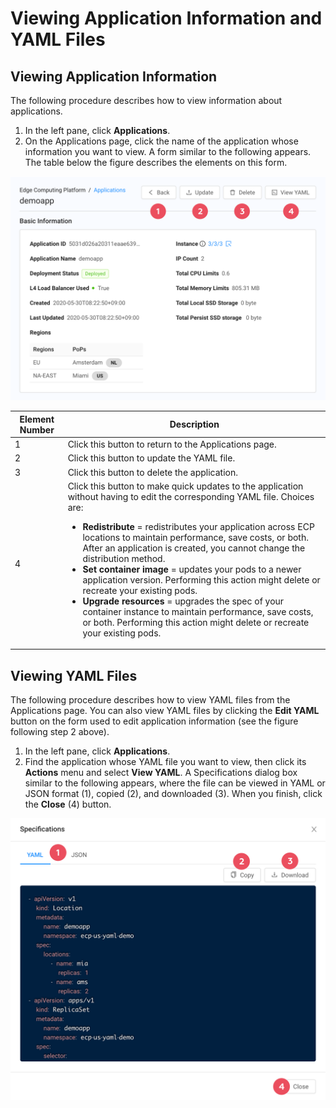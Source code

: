# Viewing Application Information and YAML Files

## Viewing Application Information

The following procedure describes how to view information about applications.

1. In the left pane, click **Applications**.
2. On the Applications page, click the name of the application whose information you want to view. A form similar to the following appears. The table below the figure describes the elements on this form.

![null](</docs/resources/images/applications/applications-details-basic-info-w-numbers.png>)

| **Element Number**       | **Description**                               |
| -------------------------|-----------------------------------------------| 
| 1                        | Click this button to return to the Applications page.                                                                      |
| 2                        | Click this button to update the YAML file.                                                               |
| 3                        | Click this button to delete the application.                                                               |
| 4                        | Click this button to make quick updates to the application without having to edit the corresponding YAML file. Choices are:<br><ul><li><strong>**Redistribute**</strong> = redistributes your application across ECP locations to maintain performance, save costs, or both. After an application is created, you cannot change the distribution method.<li><strong>**Set container image**</strong> = updates your pods to a newer application version. Performing this action might delete or recreate your existing pods.<li><strong>**Upgrade resources**</strong> = upgrades the spec of your container instance to maintain performance, save costs, or both. Performing this action might delete or recreate your existing pods.</br></li>                                                               |


## Viewing YAML Files

The following procedure describes how to view YAML files from the Applications page. You can also view YAML files by clicking the **Edit YAML** button on the form used to edit application information (see the figure following step 2 above).

1. In the left pane, click **Applications**.
2. Find the application whose YAML file you want to view, then click its **Actions** menu and select **View YAML**. A Specifications dialog box similar to the following appears, where the file can be viewed in YAML or JSON format (1), copied (2), and downloaded (3). When you finish, click the **Close** (4) button.

![null](</docs/resources/images/applications/applications-app-spec-yaml-w-numbers.png>)